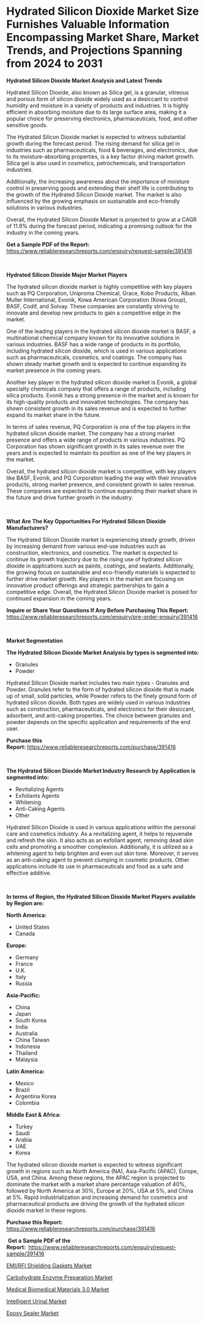 <p><h1>Hydrated Silicon Dioxide Market Size Furnishes Valuable Information Encompassing Market Share, Market Trends, and Projections Spanning from 2024 to 2031</h1></p><p><strong>Hydrated Silicon Dioxide Market Analysis and Latest Trends</strong></p>
<p><p>Hydrated Silicon Dioxide, also known as Silica gel, is a granular, vitreous and porous form of silicon dioxide widely used as a desiccant to control humidity and moisture in a variety of products and industries. It is highly efficient in absorbing moisture due to its large surface area, making it a popular choice for preserving electronics, pharmaceuticals, food, and other sensitive goods.</p><p>The Hydrated Silicon Dioxide market is expected to witness substantial growth during the forecast period. The rising demand for silica gel in industries such as pharmaceuticals, food & beverages, and electronics, due to its moisture-absorbing properties, is a key factor driving market growth. Silica gel is also used in cosmetics, petrochemicals, and transportation industries.</p><p>Additionally, the increasing awareness about the importance of moisture control in preserving goods and extending their shelf life is contributing to the growth of the Hydrated Silicon Dioxide market. The market is also influenced by the growing emphasis on sustainable and eco-friendly solutions in various industries.</p><p>Overall, the Hydrated Silicon Dioxide Market is projected to grow at a CAGR of 11.9% during the forecast period, indicating a promising outlook for the industry in the coming years.</p></p>
<p><strong>Get a Sample PDF of the Report:&nbsp;</strong> <a href="https://www.reliableresearchreports.com/enquiry/request-sample/391416">https://www.reliableresearchreports.com/enquiry/request-sample/391416</a></p>
<p>&nbsp;</p>
<p><strong>Hydrated Silicon Dioxide Major Market Players</strong></p>
<p><p>The hydrated silicon dioxide market is highly competitive with key players such as PQ Corporation, Uniproma Chemical, Grace, Kobo Products, Alban Muller International, Evonik, Kowa American Corporation (Kowa Group), BASF, Codif, and Solvay. These companies are constantly striving to innovate and develop new products to gain a competitive edge in the market.</p><p>One of the leading players in the hydrated silicon dioxide market is BASF, a multinational chemical company known for its innovative solutions in various industries. BASF has a wide range of products in its portfolio, including hydrated silicon dioxide, which is used in various applications such as pharmaceuticals, cosmetics, and coatings. The company has shown steady market growth and is expected to continue expanding its market presence in the coming years.</p><p>Another key player in the hydrated silicon dioxide market is Evonik, a global specialty chemicals company that offers a range of products, including silica products. Evonik has a strong presence in the market and is known for its high-quality products and innovative technologies. The company has shown consistent growth in its sales revenue and is expected to further expand its market share in the future.</p><p>In terms of sales revenue, PQ Corporation is one of the top players in the hydrated silicon dioxide market. The company has a strong market presence and offers a wide range of products in various industries. PQ Corporation has shown significant growth in its sales revenue over the years and is expected to maintain its position as one of the key players in the market.</p><p>Overall, the hydrated silicon dioxide market is competitive, with key players like BASF, Evonik, and PQ Corporation leading the way with their innovative products, strong market presence, and consistent growth in sales revenue. These companies are expected to continue expanding their market share in the future and drive further growth in the industry.</p></p>
<p>&nbsp;</p>
<p><strong>What Are The Key Opportunities For Hydrated Silicon Dioxide Manufacturers?</strong></p>
<p><p>The Hydrated Silicon Dioxide market is experiencing steady growth, driven by increasing demand from various end-use industries such as construction, electronics, and cosmetics. The market is expected to continue its growth trajectory due to the rising use of hydrated silicon dioxide in applications such as paints, coatings, and sealants. Additionally, the growing focus on sustainable and eco-friendly materials is expected to further drive market growth. Key players in the market are focusing on innovative product offerings and strategic partnerships to gain a competitive edge. Overall, the Hydrated Silicon Dioxide market is poised for continued expansion in the coming years.</p></p>
<p><strong>Inquire or Share Your Questions If Any Before Purchasing This Report:</strong> <a href="https://www.reliableresearchreports.com/enquiry/pre-order-enquiry/391416">https://www.reliableresearchreports.com/enquiry/pre-order-enquiry/391416</a></p>
<p>&nbsp;</p>
<p><strong>Market Segmentation</strong></p>
<p><strong>The Hydrated Silicon Dioxide Market Analysis by types is segmented into:</strong></p>
<p><ul><li>Granules</li><li>Powder</li></ul></p>
<p><p>Hydrated Silicon Dioxide market includes two main types - Granules and Powder. Granules refer to the form of hydrated silicon dioxide that is made up of small, solid particles, while Powder refers to the finely ground form of hydrated silicon dioxide. Both types are widely used in various industries such as construction, pharmaceuticals, and electronics for their desiccant, adsorbent, and anti-caking properties. The choice between granules and powder depends on the specific application and requirements of the end user.</p></p>
<p><strong>Purchase this Report:&nbsp;</strong><a href="https://www.reliableresearchreports.com/purchase/391416">https://www.reliableresearchreports.com/purchase/391416</a></p>
<p>&nbsp;</p>
<p><strong>The Hydrated Silicon Dioxide Market Industry Research by Application is segmented into:</strong></p>
<p><ul><li>Revitalizing Agents</li><li>Exfoliants Agents</li><li>Whitening</li><li>Anti-Caking Agents</li><li>Other</li></ul></p>
<p><p>Hydrated Silicon Dioxide is used in various applications within the personal care and cosmetics industry. As a revitalizing agent, it helps to rejuvenate and refresh the skin. It also acts as an exfoliant agent, removing dead skin cells and promoting a smoother complexion. Additionally, it is utilized as a whitening agent to help brighten and even out skin tone. Moreover, it serves as an anti-caking agent to prevent clumping in cosmetic products. Other applications include its use in pharmaceuticals and food as a safe and effective additive.</p></p>
<p>&nbsp;</p>
<p><strong>In terms of Region, the Hydrated Silicon Dioxide Market Players available by Region are:</strong></p>
<p>
    <p> <strong> North America: </strong>
        <ul>
            <li>United States</li>
            <li>Canada</li>
        </ul>
        </p> 
    <p> <strong> Europe: </strong>
        <ul>
            <li>Germany</li>
            <li>France</li>
            <li>U.K.</li>
            <li>Italy</li>
            <li>Russia</li>
        </ul>
        </p> 
    <p> <strong> Asia-Pacific: </strong>
        <ul>
            <li>China</li>
            <li>Japan</li>
            <li>South Korea</li>
            <li>India</li>
            <li>Australia</li>
            <li>China Taiwan</li>
            <li>Indonesia</li>
            <li>Thailand</li>
            <li>Malaysia</li>
        </ul>
        </p> 
    <p> <strong> Latin America: </strong>
        <ul>
            <li>Mexico</li>
            <li>Brazil</li>
            <li>Argentina Korea</li>
            <li>Colombia</li>
        </ul>
        </p> 
    <p> <strong> Middle East & Africa: </strong>
        <ul>
            <li>Turkey</li>
            <li>Saudi</li>
            <li>Arabia</li>
            <li>UAE</li>
            <li>Korea</li>
        </ul>
    </p>
    </p>
<p><p>The hydrated silicon dioxide market is expected to witness significant growth in regions such as North America (NA), Asia-Pacific (APAC), Europe, USA, and China. Among these regions, the APAC region is projected to dominate the market with a market share percentage valuation of 40%, followed by North America at 30%, Europe at 20%, USA at 5%, and China at 5%. Rapid industrialization and increasing demand for cosmetics and pharmaceutical products are driving the growth of the hydrated silicon dioxide market in these regions.</p></p>
<p><strong>Purchase this Report: </strong><a href="https://www.reliableresearchreports.com/purchase/391416">https://www.reliableresearchreports.com/purchase/391416</a></p>
<p>&nbsp;<strong>Get a Sample PDF of the Report:&nbsp;&nbsp;</strong><a href="https://www.reliableresearchreports.com/enquiry/request-sample/391416">https://www.reliableresearchreports.com/enquiry/request-sample/391416</a></p>
<p><strong></strong></p>
<p><p><a href="https://github.com/mauripalmi/Market-Research-Report-List-2/blob/main/emirfi-shielding-gaskets-market.md">EMI/RFI Shielding Gaskets Market</a></p><p><a href="https://glittery-fuchsia-86a.notion.site/Carbohydrate-Enzyme-Preparation-Market-Research-Report-Forecasted-for-Period-from-2024-2031-by-Ma-3e3bd37fd9fd466095bc8faef8e94cea">Carbohydrate Enzyme Preparation Market</a></p><p><a href="https://github.com/nicoletavirag/Market-Research-Report-List-2/blob/main/medical-biomedical-materials-30-market.md">Medical Biomedical Materials 3.0 Market</a></p><p><a href="https://acidic-farm-354.notion.site/Intelligent-Urinal-Market-A-Comprehensive-Report-of-its-Market-Share-Growth-Trends-2024-2031-97a0d212615b42849989fc1c98ca18d0">Intelligent Urinal Market</a></p><p><a href="https://view.publitas.com/reportprime-1/epoxy-sealer-market-share-market-new-trends-analysis-report-by-type-by-application-by-end-use-by-region-and-segment-forecasts-2024-2031/">Epoxy Sealer Market</a></p></p>